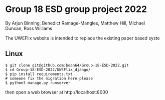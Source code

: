 Group 18 ESD group project 2022
===============================

By Arjun Binning, Benedict Ramage-Mangles, Matthew Hill, Michael Duncan, Ross Williams

The UWEFlix website is intended to replace the existing paper based syste

Linux
-----
```
$ git clone git@github.com:bean64/Group-18-ESD-2022.git
$ cd Group-18-ESD-2022/UWEFlix_django/
$ pip install requirements.txt
# someone fix the migration here please
$ python3 manage.py runserver
```
then open a web browser at http://localhost:8000

